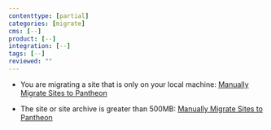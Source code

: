 ```yaml
---
contenttype: [partial]
categories: [migrate]
cms: [--]
product: [--]
integration: [--]
tags: [--]
reviewed: ""
---
```


- You are migrating a site that is only on your local machine: [Manually Migrate Sites to Pantheon](/migrate-manual)

- The site or site archive is greater than 500MB: [Manually Migrate Sites to Pantheon](/migrate-manual)